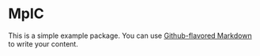 # MpIC

This is a simple example package. You can use
[Github-flavored Markdown](https://guides.github.com/features/mastering-markdown/)
to write your content.
